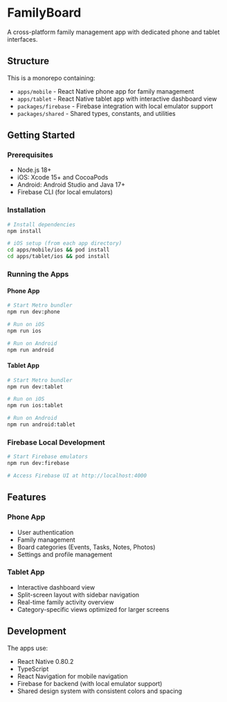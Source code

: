 # FamilyBoard

A cross-platform family management app with dedicated phone and tablet interfaces.

## Structure

This is a monorepo containing:
- `apps/mobile` - React Native phone app for family management
- `apps/tablet` - React Native tablet app with interactive dashboard view
- `packages/firebase` - Firebase integration with local emulator support
- `packages/shared` - Shared types, constants, and utilities

## Getting Started

### Prerequisites
- Node.js 18+
- iOS: Xcode 15+ and CocoaPods
- Android: Android Studio and Java 17+
- Firebase CLI (for local emulators)

### Installation

```bash
# Install dependencies
npm install

# iOS setup (from each app directory)
cd apps/mobile/ios && pod install
cd apps/tablet/ios && pod install
```

### Running the Apps

#### Phone App
```bash
# Start Metro bundler
npm run dev:phone

# Run on iOS
npm run ios

# Run on Android
npm run android
```

#### Tablet App
```bash
# Start Metro bundler
npm run dev:tablet

# Run on iOS
npm run ios:tablet

# Run on Android
npm run android:tablet
```

### Firebase Local Development

```bash
# Start Firebase emulators
npm run dev:firebase

# Access Firebase UI at http://localhost:4000
```

## Features

### Phone App
- User authentication
- Family management
- Board categories (Events, Tasks, Notes, Photos)
- Settings and profile management

### Tablet App
- Interactive dashboard view
- Split-screen layout with sidebar navigation
- Real-time family activity overview
- Category-specific views optimized for larger screens

## Development

The apps use:
- React Native 0.80.2
- TypeScript
- React Navigation for mobile navigation
- Firebase for backend (with local emulator support)
- Shared design system with consistent colors and spacing